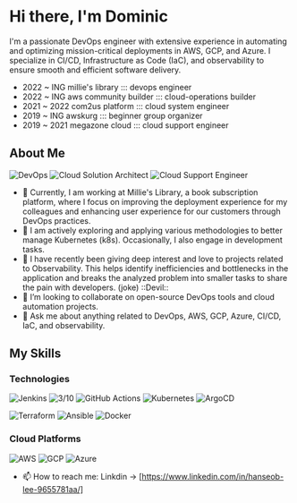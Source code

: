 # Hi there, I'm Dominic 
I'm a passionate DevOps engineer with extensive experience in automating and optimizing mission-critical deployments in AWS, GCP, and Azure. I specialize in CI/CD, Infrastructure as Code (IaC), and observability to ensure smooth and efficient software delivery.

- 2022 ~ ING millie's library ::: devops engineer
- 2022 ~ ING aws community builder ::: cloud-operations builder
- 2021 ~ 2022 com2us platform ::: cloud system engineer
- 2019 ~ ING awskurg  ::: beginner group organizer
- 2019 ~ 2021 megazone cloud ::: cloud support engineer
  
## About Me 
![DevOps](https://img.shields.io/badge/-DevOps-8A2BE2) ![Cloud Solution Architect](https://img.shields.io/badge/-Cloud%20Solution%20Architect-FF9900) ![Cloud Support Engineer](https://img.shields.io/badge/-Cloud%20Support%20Engineer-gray)

- 🌱 Currently, I am working at Millie's Library, a book subscription platform, where I focus on improving the deployment experience for my colleagues and enhancing user experience for our customers through DevOps practices.
- 📖 I am actively exploring and applying various methodologies to better manage Kubernetes (k8s). Occasionally, I also engage in development tasks.
- 🔭 I have recently been giving deep interest and love to projects related to Observability. This helps identify inefficiencies and bottlenecks in the application and breaks the analyzed problem into smaller tasks to share the pain with developers. (joke) ::Devil::
- 👯 I’m looking to collaborate on open-source DevOps tools and cloud automation projects.
- 💬 Ask me about anything related to DevOps, AWS, GCP, Azure, CI/CD, IaC, and observability.
  
## My Skills
### Technologies
![Jenkins](https://img.shields.io/badge/-Jenkins-D24939?style=flat&logo=jenkins&logoColor=white) ![3/10](https://img.shields.io/badge/Skill-3%2F10-lightgrey?style=flat)
![GitHub Actions](https://img.shields.io/badge/-GitHub_Actions-2088FF?style=flat&logo=github-actions&logoColor=white)
![Kubernetes](https://img.shields.io/badge/-Kubernetes-326CE5?style=flat&logo=kubernetes&logoColor=white)
![ArgoCD](https://img.shields.io/badge/-ArgoCD-2E2E2E?style=flat&logo=argo&logoColor=white)

![Terraform](https://img.shields.io/badge/-Terraform-623CE4?style=flat&logo=terraform&logoColor=white)
![Ansible](https://img.shields.io/badge/-Ansible-EE0000?style=flat&logo=ansible&logoColor=white)
![Docker](https://img.shields.io/badge/-Docker-2496ED?style=flat&logo=docker&logoColor=white)

### Cloud Platforms
![AWS](https://img.shields.io/badge/-AWS-232F3E?style=flat&logo=amazon-aws&logoColor=white)
![GCP](https://img.shields.io/badge/-GCP-4285F4?style=flat&logo=google-cloud&logoColor=white)
![Azure](https://img.shields.io/badge/-Azure-0078D4?style=flat&logo=microsoft-azure&logoColor=white)

- 📫 How to reach me: Linkdin -> [https://www.linkedin.com/in/hanseob-lee-9655781aa/]
  
<!-- 
![GitHub followers](https://img.shields.io/github/followers/dominic-devops?style=social)
![GitHub stars](https://img.shields.io/github/stars/dominic-devops?style=social)

## GitHub Stats
![Your GitHub stats](https://github-readme-stats.vercel.app/api?username=dominic-devops&show_icons=true&theme=radical)

## Top Languages
![Top Languages](https://github-readme-stats.vercel.app/api/top-langs/?username=dominic-devops&layout=compact&theme=radical)

## Projects

### DevOps Automation
[![ReadMe Card](https://github-readme-stats.vercel.app/api/pin/?username=dominic-devops&repo=devops-automation&theme=radical)](https://github.com/your-username/devops-automation)
Automating cloud infrastructure deployments using Terraform and Ansible for scalable and repeatable environments.

### CI/CD Pipeline
[![ReadMe Card](https://github-readme-stats.vercel.app/api/pin/?username=dominic-devops&repo=cicd-pipeline&theme=radical)](https://github.com/your-username/cicd-pipeline)
Setting up robust CI/CD pipelines with Jenkins and GitHub Actions for automated testing and deployment.

### Observability Stack
[![ReadMe Card](https://github-readme-stats.vercel.app/api/pin/?username=dominic-devops&repo=observability-stack&theme=radical)](https://github.com/your-username/observability-stack)
Implementing a comprehensive observability stack using Prometheus, Grafana, and ELK stack for monitoring and logging.

Feel free to explore my repositories and get in touch if you have any questions or collaboration ideas!

---
-->
